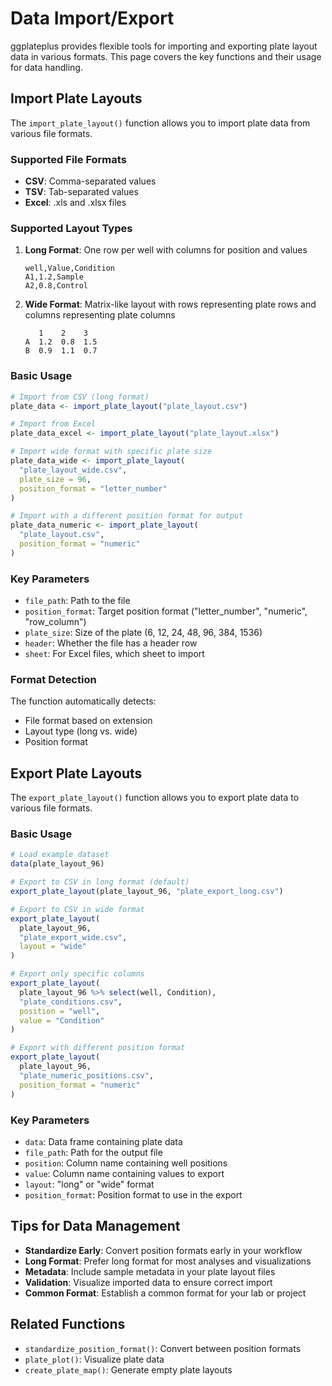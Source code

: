 # Data Import/Export

ggplateplus provides flexible tools for importing and exporting plate layout data in various formats. This page covers the key functions and their usage for data handling.

## Import Plate Layouts

The `import_plate_layout()` function allows you to import plate data from various file formats.

### Supported File Formats

- **CSV**: Comma-separated values
- **TSV**: Tab-separated values 
- **Excel**: .xls and .xlsx files

### Supported Layout Types

1. **Long Format**: One row per well with columns for position and values
   ```
   well,Value,Condition
   A1,1.2,Sample
   A2,0.8,Control
   ```

2. **Wide Format**: Matrix-like layout with rows representing plate rows and columns representing plate columns
   ```
      1    2    3
   A  1.2  0.8  1.5
   B  0.9  1.1  0.7
   ```

### Basic Usage

```r
# Import from CSV (long format)
plate_data <- import_plate_layout("plate_layout.csv")

# Import from Excel
plate_data_excel <- import_plate_layout("plate_layout.xlsx")

# Import wide format with specific plate size
plate_data_wide <- import_plate_layout(
  "plate_layout_wide.csv", 
  plate_size = 96, 
  position_format = "letter_number"
)

# Import with a different position format for output
plate_data_numeric <- import_plate_layout(
  "plate_layout.csv",
  position_format = "numeric"
)
```

### Key Parameters

- `file_path`: Path to the file
- `position_format`: Target position format ("letter_number", "numeric", "row_column")
- `plate_size`: Size of the plate (6, 12, 24, 48, 96, 384, 1536)
- `header`: Whether the file has a header row
- `sheet`: For Excel files, which sheet to import

### Format Detection

The function automatically detects:
- File format based on extension
- Layout type (long vs. wide)
- Position format

## Export Plate Layouts

The `export_plate_layout()` function allows you to export plate data to various file formats.

### Basic Usage

```r
# Load example dataset
data(plate_layout_96)

# Export to CSV in long format (default)
export_plate_layout(plate_layout_96, "plate_export_long.csv")

# Export to CSV in wide format
export_plate_layout(
  plate_layout_96, 
  "plate_export_wide.csv", 
  layout = "wide"
)

# Export only specific columns
export_plate_layout(
  plate_layout_96 %>% select(well, Condition), 
  "plate_conditions.csv",
  position = "well",
  value = "Condition"
)

# Export with different position format
export_plate_layout(
  plate_layout_96, 
  "plate_numeric_positions.csv",
  position_format = "numeric"
)
```

### Key Parameters

- `data`: Data frame containing plate data
- `file_path`: Path for the output file
- `position`: Column name containing well positions
- `value`: Column name containing values to export
- `layout`: "long" or "wide" format
- `position_format`: Position format to use in the export

## Tips for Data Management

- **Standardize Early**: Convert position formats early in your workflow
- **Long Format**: Prefer long format for most analyses and visualizations
- **Metadata**: Include sample metadata in your plate layout files
- **Validation**: Visualize imported data to ensure correct import
- **Common Format**: Establish a common format for your lab or project

## Related Functions

- `standardize_position_format()`: Convert between position formats
- `plate_plot()`: Visualize plate data
- `create_plate_map()`: Generate empty plate layouts